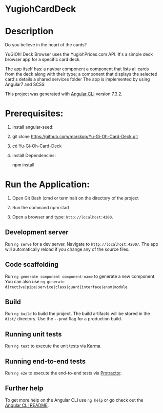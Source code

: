# YugiohCardDeck

# Description
Do you believe in the heart of the cards?

Yu­Gi­Oh! Deck Browser uses the YugiohPrices.com API. It's a simple deck browser app for a specific card deck.

The app itself has:
a navbar component
a component that lists all cards from the deck along with their type;
a component that displays the selected card's details
a shared services folder
The app is implemented by using Angular7 and SCSS

This project was generated with [Angular CLI](https://github.com/angular/angular-cli) version 7.3.2.

# Prerequisites:

1. Install angular-seed:

  1. git clone https://github.com/marskop/Yu-Gi-Oh-Card-Deck.git
  2. cd Yu-Gi-Oh-Card-Deck
  
2. Install Dependencies: 
    
    npm install
  
# Run the Application:

1. Open Git Bash (cmd or terminal) on the directory of the project

2. Run the command npm start

3. Open a browser and type: `http://localhost:4200`. 

## Development server

Run `ng serve` for a dev server. Navigate to `http://localhost:4200/`. The app will automatically reload if you change any of the source files.

## Code scaffolding

Run `ng generate component component-name` to generate a new component. You can also use `ng generate directive|pipe|service|class|guard|interface|enum|module`.

## Build

Run `ng build` to build the project. The build artifacts will be stored in the `dist/` directory. Use the `--prod` flag for a production build.

## Running unit tests

Run `ng test` to execute the unit tests via [Karma](https://karma-runner.github.io).

## Running end-to-end tests

Run `ng e2e` to execute the end-to-end tests via [Protractor](http://www.protractortest.org/).

## Further help

To get more help on the Angular CLI use `ng help` or go check out the [Angular CLI README](https://github.com/angular/angular-cli/blob/master/README.md).

